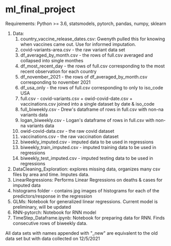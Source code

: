 # ml_final_project

Requirements:
    Python >= 3.6, statsmodels, pytorch, pandas, numpy, sklearn
    
1. Data:
    1. country_vaccine_release_dates.csv: Gwenyth pulled this for knowing when vaccines came out. Use for informed imputation.
    2. covid-variants-area.csv - the raw variant data set
    3. df_averaged_by_month.csv - the rows of full.csv averaged and collapsed into single monthes
    4. df_most_recent_day - the rows of full.csv corresponding to the most recent observation for each country
    5. df_november_2021 - the rows of df_averaged_by_month.csv corresponding to november 2021
    6. df_usa_only - the rows of full.csv corresponding to only to iso_code USA
    7. full.csv - covid-variants.csv + owid-covid-date.csv + vaccinations.csv joined into a single dataset by date & iso_code
    8. full_biweekly.csv - Drew's dataframe of rows in full.csv with non-na variants data
    9. logan_biweekly.csv - Logan's dataframe of rows in full.csv with non-na variants data
    10. owid-covid-data.csv - the raw covid dataset
    11. vaccinations.csv - the raw vaccination dataset
    12. biweekly_imputed.csv - imputed data to be used in regressions
    13. biweekly_train_imputed.csv - imputed training data to be used in regressions
    14. biweekly_test_imputed.csv - imputed testing data to be used in regressions
2. DataCleaning_Exploration: explores missing data, organizes many csv files by area and time. Imputes data.
3. LinearRegressions: Performs Linear Regressions on deaths & cases for imputed data
4. histograms folder - contains jpg images of histograms for each of the predictors/response in the regression
5. GLMs: Notebook for generalized linear regressions. Current model is preliminary, will be updated
6. RNN-pytorch: Notebook for RNN model
7. TimeStep_Dataframe.ipynb: Notebook for preparing data for RNN. Finds consecutive rows of biweekly data.

All data sets with names appended with "_new" are equivalent to the old data set but with data collected on 12/5/2021
